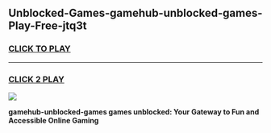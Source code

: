 
## Unblocked-Games-gamehub-unblocked-games-Play-Free-jtq3t
<h3>
<a href="https://premium76.site?title=gamehub-unblocked-games&ref=23A">CLICK TO PLAY</a></h3>
<hr>

<h3>
<a href="https://premium76.site?title=gamehub-unblocked-games&ref=23A">CLICK 2 PLAY</a>
  
</h3>

<a href="https://premium76.site?title=gamehub-unblocked-games&ref=23A"><img src="https://clearcache.store/games.png"></a>


**gamehub-unblocked-games games unblocked: Your Gateway to Fun and Accessible Online Gaming**
